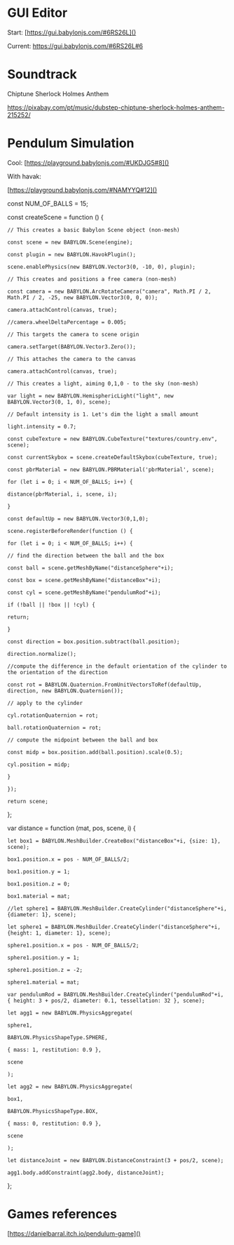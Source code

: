 # GUI Editor

Start: [https://gui.babylonjs.com/#6RS26L]()

Current: https://gui.babylonjs.com/#6RS26L#6

# Soundtrack

Chiptune Sherlock Holmes Anthem

https://pixabay.com/pt/music/dubstep-chiptune-sherlock-holmes-anthem-215252/

# Pendulum Simulation

Cool: [https://playground.babylonjs.com/#UKDJG5#8]()

With havak:

[https://playground.babylonjs.com/#NAMYYQ#12]()

const NUM_OF_BALLS = 15;

const createScene = function () {

    // This creates a basic Babylon Scene object (non-mesh)

    const scene = new BABYLON.Scene(engine);

    const plugin = new BABYLON.HavokPlugin();

    scene.enablePhysics(new BABYLON.Vector3(0, -10, 0), plugin);

    // This creates and positions a free camera (non-mesh)

    const camera = new BABYLON.ArcRotateCamera("camera", Math.PI / 2, Math.PI / 2, -25, new BABYLON.Vector3(0, 0, 0));

    camera.attachControl(canvas, true);

    //camera.wheelDeltaPercentage = 0.005;

    // This targets the camera to scene origin

    camera.setTarget(BABYLON.Vector3.Zero());

    // This attaches the camera to the canvas

    camera.attachControl(canvas, true);

    // This creates a light, aiming 0,1,0 - to the sky (non-mesh)

    var light = new BABYLON.HemisphericLight("light", new BABYLON.Vector3(0, 1, 0), scene);

    // Default intensity is 1. Let's dim the light a small amount

    light.intensity = 0.7;

    const cubeTexture = new BABYLON.CubeTexture("textures/country.env", scene);

    const currentSkybox = scene.createDefaultSkybox(cubeTexture, true);

    const pbrMaterial = new BABYLON.PBRMaterial('pbrMaterial', scene);

    for (let i = 0; i < NUM_OF_BALLS; i++) {

    distance(pbrMaterial, i, scene, i);

    }

    const defaultUp = new BABYLON.Vector3(0,1,0);

    scene.registerBeforeRender(function () {

    for (let i = 0; i < NUM_OF_BALLS; i++) {

    // find the direction between the ball and the box

    const ball = scene.getMeshByName("distanceSphere"+i);

    const box = scene.getMeshByName("distanceBox"+i);

    const cyl = scene.getMeshByName("pendulumRod"+i);

    if (!ball || !box || !cyl) {

    return;

    }

    const direction = box.position.subtract(ball.position);

    direction.normalize();

    //compute the difference in the default orientation of the cylinder to the orientation of the direction

    const rot = BABYLON.Quaternion.FromUnitVectorsToRef(defaultUp, direction, new BABYLON.Quaternion());

    // apply to the cylinder

    cyl.rotationQuaternion = rot;

    ball.rotationQuaternion = rot;

    // compute the midpoint between the ball and box

    const midp = box.position.add(ball.position).scale(0.5);

    cyl.position = midp;

    }

    });

    return scene;

};

var distance = function (mat, pos, scene, i) {

    let box1 = BABYLON.MeshBuilder.CreateBox("distanceBox"+i, {size: 1}, scene);

    box1.position.x = pos - NUM_OF_BALLS/2;

    box1.position.y = 1;

    box1.position.z = 0;

    box1.material = mat;

    //let sphere1 = BABYLON.MeshBuilder.CreateCylinder("distanceSphere"+i, {diameter: 1}, scene);

    let sphere1 = BABYLON.MeshBuilder.CreateCylinder("distanceSphere"+i, {height: 1, diameter: 1}, scene);

    sphere1.position.x = pos - NUM_OF_BALLS/2;

    sphere1.position.y = 1;

    sphere1.position.z = -2;

    sphere1.material = mat;

    var pendulumRod = BABYLON.MeshBuilder.CreateCylinder("pendulumRod"+i, { height: 3 + pos/2, diameter: 0.1, tessellation: 32 }, scene);

    let agg1 = new BABYLON.PhysicsAggregate(

    sphere1,

    BABYLON.PhysicsShapeType.SPHERE,

    { mass: 1, restitution: 0.9 },

    scene

    );

    let agg2 = new BABYLON.PhysicsAggregate(

    box1,

    BABYLON.PhysicsShapeType.BOX,

    { mass: 0, restitution: 0.9 },

    scene

    );

    let distanceJoint = new BABYLON.DistanceConstraint(3 + pos/2, scene);

    agg1.body.addConstraint(agg2.body, distanceJoint);

};

# Games references

[https://danielbarral.itch.io/pendulum-game]()
